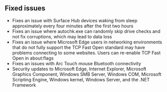 ## Fixed issues
- Fixes an issue with Surface Hub devices waking from sleep approximately every four minutes after the first two hours
- Fixes an issue where autochk.exe can randomly skip drive checks and not fix corruptions, which may lead to data loss
- Fixes an issue where Microsoft Edge users in networking environments that do not fully support the TCP Fast Open standard may have problems connecting to some websites. Users can re-enable TCP Fast Open in about:flags
- Fixes an issues with Arc Touch mouse Bluetooth connectivity
- Security updates to Microsoft Edge, Internet Explorer, Microsoft Graphics Component, Windows SMB Server, Windows COM, Microsoft Scripting Engine, Windows kernel, Windows Server, and the .NET Framework